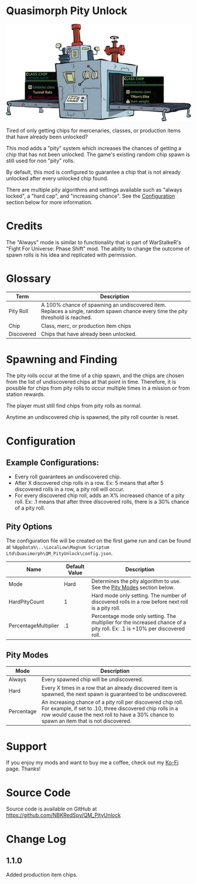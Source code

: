 # Quasimorph Pity Unlock

![thumbnail icon](media/thumbnail.png)

Tired of only getting chips for mercenaries, classes, or production items that have already been unlocked?

This mod adds a "pity" system which increases the chances of getting a chip that has not been unlocked.  The game's existing random chip spawn is still used for non "pity" rolls.

By default, this mod is configured to guarantee a chip that is not already unlocked after every unlocked chip found.

There are multiple pity algorithms and settings available such as "always locked", a "hard cap", and "increasing chance".  See the [Configuration](#configuration) section below for more information.

# Credits
The "Always" mode is similar to functionality that is part of WarStalkeR's "Fight For Universe: Phase Shift" mod. The ability to change the outcome of spawn rolls is his idea and replicated with permission.

# Glossary
|Term|Description|
|--|--|
|Pity Roll|A 100% chance of spawning an undiscovered item.  Replaces a single, random spawn chance every time the pity threshold is reached.|
|Chip|Class, merc, or production item chips|
|Discovered|Chips that have already been unlocked.|

# Spawning and Finding
The pity rolls occur at the time of a chip spawn, and the chips are chosen from the list of undiscovered chips at that point in time.  Therefore, it is possible for chips from pity rolls to occur multiple times in a mission or from station rewards.  

The player must still find chips from pity rolls as normal.

Anytime an undiscovered chip is spawned, the pity roll counter is reset.

# Configuration

## Example Configurations:
* Every roll guarantees an undiscovered chip.
* After X discovered chip rolls in a row.  Ex: 5 means that after 5 discovered rolls in a row, a pity roll will occur.
* For every discovered chip roll, adds an X% increased chance of a pity roll.  Ex: .1 means that after three discovered rolls, there is a 30% chance of a pity roll.

## Pity Options
The configuration file will be created on the first game run and can be found at `%AppData%\..\LocalLow\Magnum Scriptum Ltd\Quasimorph\QM_PityUnlock\config.json`.

|Name|Default Value|Description|
|--|--|--|
|Mode|Hard|Determines the pity algorithm to use. See the [Pity Modes](#pity-modes) section below.|
|HardPityCount|1|Hard mode only setting.  The number of discovered rolls in a row before next roll is a pity roll.|
|PercentageMultiplier|.1|Percentage mode only setting.  The multiplier for the increased chance of a pity roll.  Ex: .1 is +10% per discovered roll.|

## Pity Modes

|Mode|Description|
|--|--|
|Always|Every spawned chip will be undiscovered.|
|Hard|Every X times in a row that an already discovered item is spawned, the next spawn is guaranteed to be undiscovered.|
|Percentage|An increasing chance of a pity roll per discovered chip roll.  For example, if set to .10, three discovered chip rolls in a row would cause the next roll to have a 30% chance to spawn an item that is not discovered.|

# Support
If you enjoy my mods and want to buy me a coffee, check out my [Ko-Fi](https://ko-fi.com/nbkredspy71915) page.
Thanks!

# Source Code
Source code is available on GitHub at https://github.com/NBKRedSpy/QM_PityUnlock

# Change Log

## 1.1.0
Added production item chips.
